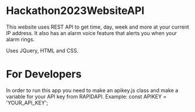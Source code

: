 # Hackathon2023WebsiteAPI
This website uses REST API to get time, day, week and more at your current IP address. It also has an alarm voice feature that alerts you when your alarm rings. 

Uses JQuery, HTML and CSS.

# For Developers
In order to run this app you need to make an apikey.js class and make a variable for your API key from RAPIDAPI. Example: const APIKEY = 'YOUR_API_KEY';

